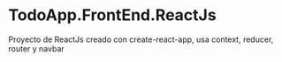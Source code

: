 # TodoApp.FrontEnd.ReactJs
Proyecto de ReactJs creado con create-react-app, usa context, reducer, router y navbar